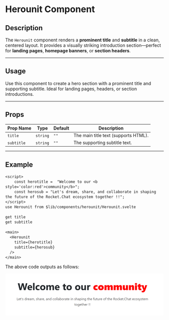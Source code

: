 # Herounit Component

## Description
The `Herounit` component renders a **prominent title** and **subtitle** in a clean, centered layout. It provides a visually striking introduction section—perfect for **landing pages**, **homepage banners**, or **section headers**.

---

## Usage

Use this component to create a hero section with a prominent title and supporting subtitle. Ideal for landing pages, headers, or section introductions.

---

## Props

| Prop Name  | Type     | Default | Description                          |
| ---------- | -------- | ------- | ------------------------------------ |
| `title`    | `string` | `""`    | The main title text (supports HTML). |
| `subtitle` | `string` | `""`    | The supporting subtitle text.        |

---

## Example

```svelte
<script>
    const herotitle =  "Welcome to our <b style='color:red'>community</b>";
    const herosub = "Let's dream, share, and collaborate in shaping the future of the Rocket.Chat ecosystem together !!";
</script>
use Herounit from $lib/components/herounit/Herounit.svelte

get title
get subtitle

<main>
  <Herounit 
    title={herotitle} 
    subtitle={herosub} 
  />
</main>

```

The above code outputs as follows:

![Herounit image.](./docsImages/HerounitImage.png "This is a Herounit component image.")
